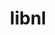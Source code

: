 ---
title: "libnl"
layout: cache
categories: [package, develop-2023-05-14]
meta: {"versions": ["3.3.0"], "compilers": ["gcc@=11.1.0", "gcc@=11.3.0", "gcc@=7.3.1", "gcc@=7.5.0"], "oss": ["amzn2", "ubuntu18.04", "ubuntu20.04", "ubuntu22.04"], "platforms": ["linux"], "targets": ["aarch64", "neoverse_n1", "ppc64le", "x86_64_v3"], "stacks": ["aws-ahug", "aws-ahug-aarch64", "aws-isc", "aws-isc-aarch64", "e4s", "e4s-power", "ml-linux-x86_64-cuda", "radiuss", "root"], "num_specs": 10, "num_specs_by_stack": {"aws-ahug": 1, "aws-isc": 2, "root": 10, "aws-isc-aarch64": 4, "aws-ahug-aarch64": 2, "ml-linux-x86_64-cuda": 1, "radiuss": 1, "e4s": 1, "e4s-power": 1}}
spec_details: [{"hash": "wkrnswt7d6bntqqomuznxo6rpl3nbtkz", "compiler": "gcc@=7.3.1", "versions": ["3.3.0"], "os": "amzn2", "platform": "linux", "target": "x86_64_v3", "variants": ["build_system=autotools"], "stacks": ["aws-ahug", "aws-isc", "root"], "size": "-", "tarball": "https://binaries.spack.io/releases/develop-2023-05-14/build_cache/linux-amzn2-x86_64_v3/gcc-7.3.1/libnl-3.3.0/linux-amzn2-x86_64_v3-gcc-7.3.1-libnl-3.3.0-wkrnswt7d6bntqqomuznxo6rpl3nbtkz.spack"}, {"hash": "kniey7vcmztjfnzudf6mswvunwk4rqqb", "compiler": "gcc@=7.3.1", "versions": ["3.3.0"], "os": "amzn2", "platform": "linux", "target": "aarch64", "variants": ["build_system=autotools"], "stacks": ["aws-isc-aarch64", "root"], "size": "-", "tarball": "https://binaries.spack.io/releases/develop-2023-05-14/build_cache/linux-amzn2-aarch64/gcc-7.3.1/libnl-3.3.0/linux-amzn2-aarch64-gcc-7.3.1-libnl-3.3.0-kniey7vcmztjfnzudf6mswvunwk4rqqb.spack"}, {"hash": "wsp7ya7magr4etwabvtp4qwccwhko2fs", "compiler": "gcc@=7.3.1", "versions": ["3.3.0"], "os": "amzn2", "platform": "linux", "target": "neoverse_n1", "variants": ["build_system=autotools"], "stacks": ["root", "aws-isc-aarch64", "aws-ahug-aarch64"], "size": "-", "tarball": "https://binaries.spack.io/releases/develop-2023-05-14/build_cache/linux-amzn2-neoverse_n1/gcc-7.3.1/libnl-3.3.0/linux-amzn2-neoverse_n1-gcc-7.3.1-libnl-3.3.0-wsp7ya7magr4etwabvtp4qwccwhko2fs.spack"}, {"hash": "2tzs5jm2etjvefft5symsqa3msmidk64", "compiler": "gcc@=7.3.1", "versions": ["3.3.0"], "os": "amzn2", "platform": "linux", "target": "aarch64", "variants": ["build_system=autotools"], "stacks": ["root", "aws-isc-aarch64", "aws-ahug-aarch64"], "size": "-", "tarball": "https://binaries.spack.io/releases/develop-2023-05-14/build_cache/linux-amzn2-aarch64/gcc-7.3.1/libnl-3.3.0/linux-amzn2-aarch64-gcc-7.3.1-libnl-3.3.0-2tzs5jm2etjvefft5symsqa3msmidk64.spack"}, {"hash": "zjqwqmfcljgc7bw32dupstviidzdp46c", "compiler": "gcc@=11.3.0", "versions": ["3.3.0"], "os": "ubuntu22.04", "platform": "linux", "target": "x86_64_v3", "variants": ["build_system=autotools"], "stacks": ["ml-linux-x86_64-cuda", "root"], "size": "-", "tarball": "https://binaries.spack.io/releases/develop-2023-05-14/build_cache/linux-ubuntu22.04-x86_64_v3/gcc-11.3.0/libnl-3.3.0/linux-ubuntu22.04-x86_64_v3-gcc-11.3.0-libnl-3.3.0-zjqwqmfcljgc7bw32dupstviidzdp46c.spack"}, {"hash": "2yobochh77aleok2j2xonnydz66cfucn", "compiler": "gcc@=7.5.0", "versions": ["3.3.0"], "os": "ubuntu18.04", "platform": "linux", "target": "x86_64_v3", "variants": ["build_system=autotools"], "stacks": ["radiuss", "root"], "size": "-", "tarball": "https://binaries.spack.io/releases/develop-2023-05-14/build_cache/linux-ubuntu18.04-x86_64_v3/gcc-7.5.0/libnl-3.3.0/linux-ubuntu18.04-x86_64_v3-gcc-7.5.0-libnl-3.3.0-2yobochh77aleok2j2xonnydz66cfucn.spack"}, {"hash": "5iup2eaklxo3cfaua6ajwsbu5zq6dq7k", "compiler": "gcc@=7.3.1", "versions": ["3.3.0"], "os": "amzn2", "platform": "linux", "target": "neoverse_n1", "variants": ["build_system=autotools"], "stacks": ["aws-isc-aarch64", "root"], "size": "-", "tarball": "https://binaries.spack.io/releases/develop-2023-05-14/build_cache/linux-amzn2-neoverse_n1/gcc-7.3.1/libnl-3.3.0/linux-amzn2-neoverse_n1-gcc-7.3.1-libnl-3.3.0-5iup2eaklxo3cfaua6ajwsbu5zq6dq7k.spack"}, {"hash": "bahg3bf75zvzv3rl6ef2chgrqazzc5xi", "compiler": "gcc@=7.3.1", "versions": ["3.3.0"], "os": "amzn2", "platform": "linux", "target": "x86_64_v3", "variants": ["build_system=autotools"], "stacks": ["aws-isc", "root"], "size": "-", "tarball": "https://binaries.spack.io/releases/develop-2023-05-14/build_cache/linux-amzn2-x86_64_v3/gcc-7.3.1/libnl-3.3.0/linux-amzn2-x86_64_v3-gcc-7.3.1-libnl-3.3.0-bahg3bf75zvzv3rl6ef2chgrqazzc5xi.spack"}, {"hash": "rm4qikfvimfx5r52qqag3slv6vuy2x63", "compiler": "gcc@=11.1.0", "versions": ["3.3.0"], "os": "ubuntu20.04", "platform": "linux", "target": "x86_64_v3", "variants": ["build_system=autotools"], "stacks": ["e4s", "root"], "size": "-", "tarball": "https://binaries.spack.io/releases/develop-2023-05-14/build_cache/linux-ubuntu20.04-x86_64_v3/gcc-11.1.0/libnl-3.3.0/linux-ubuntu20.04-x86_64_v3-gcc-11.1.0-libnl-3.3.0-rm4qikfvimfx5r52qqag3slv6vuy2x63.spack"}, {"hash": "26xezbkjrpfm5q2xdr3alkzzcsdenhvg", "compiler": "gcc@=11.1.0", "versions": ["3.3.0"], "os": "ubuntu20.04", "platform": "linux", "target": "ppc64le", "variants": ["build_system=autotools"], "stacks": ["e4s-power", "root"], "size": "-", "tarball": "https://binaries.spack.io/releases/develop-2023-05-14/build_cache/linux-ubuntu20.04-ppc64le/gcc-11.1.0/libnl-3.3.0/linux-ubuntu20.04-ppc64le-gcc-11.1.0-libnl-3.3.0-26xezbkjrpfm5q2xdr3alkzzcsdenhvg.spack"}]
---